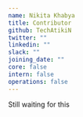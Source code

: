 ```yaml
---
name: Nikita Khabya
title: Contributor
github: TechAtikiN
twitter: ""
linkedin: ""
slack: ""
joining_date: ""
core: false
intern: false
operations: false
---
```


Still waiting for this
